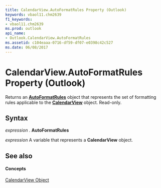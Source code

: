 ```yaml
---
title: CalendarView.AutoFormatRules Property (Outlook)
keywords: vbaol11.chm2639
f1_keywords:
- vbaol11.chm2639
ms.prod: outlook
api_name:
- Outlook.CalendarView.AutoFormatRules
ms.assetid: c104eaaa-0716-df59-df07-e0398c42c527
ms.date: 06/08/2017
---
```



# CalendarView.AutoFormatRules Property (Outlook)

Returns an  **[AutoFormatRules](autoformatrules-object-outlook.md)** object that represents the set of formatting rules applicable to the **[CalendarView](calendarview-object-outlook.md)** object. Read-only.


## Syntax

 _expression_ . **AutoFormatRules**

 _expression_ A variable that represents a **CalendarView** object.


## See also


#### Concepts


[CalendarView Object](calendarview-object-outlook.md)

